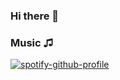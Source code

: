 ### Hi there 👋

### Music ♫
[![spotify-github-profile](https://spotify-github-profile.vercel.app/api/view?uid=3123phi3744qtnks4lazl63j434e&cover_image=true&theme=default&show_offline=false&background_color=121212&interchange=false)](https://github.com/kittinan/spotify-github-profile)  








